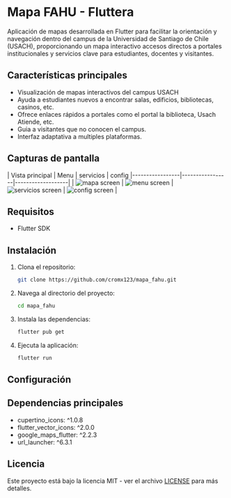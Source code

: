 # Mapa FAHU - Fluttera

Aplicación de mapas desarrollada en Flutter para facilitar la orientación y navegación dentro del campus de la Universidad de Santiago de Chile (USACH), proporcionando un mapa interactivo accesos directos a portales institucionales y servicios clave para estudiantes, docentes y visitantes.

## Características principales
- Visualización de mapas interactivos del campus USACH
- Ayuda a estudiantes nuevos a encontrar salas, edificios, bibliotecas, casinos, etc.
- Ofrece enlaces rápidos a portales como el portal la biblioteca, Usach Atiende, etc.
- Guia a visitantes que no conocen el campus.
- Interfaz adaptativa a multiples plataformas.

## Capturas de pantalla
| Vista principal | Menu | servicios | config
|-----------------|-----------------|-------------------|
| ![mapa screen](screenshots/main_maps.jpeg) | ![menu screen](screenshots/menu_screen.jpeg) | ![servicios screen](screenshots/servicios_screen.jpeg) | ![config screen](screenshots/config_screen.jpeg) |
## Requisitos
- Flutter SDK 

## Instalación
1. Clona el repositorio:
   ```bash
   git clone https://github.com/cromx123/mapa_fahu.git
   ```
2. Navega al directorio del proyecto:
   ```bash
   cd mapa_fahu
   ```
3. Instala las dependencias:
   ```bash
   flutter pub get
   ```
4. Ejecuta la aplicación:
   ```bash
   flutter run
   ```

## Configuración

## Dependencias principales
- cupertino_icons: ^1.0.8
- flutter_vector_icons: ^2.0.0
- google_maps_flutter: ^2.2.3
- url_launcher: ^6.3.1

## Licencia
Este proyecto está bajo la licencia MIT - ver el archivo [LICENSE](LICENSE) para más detalles.
